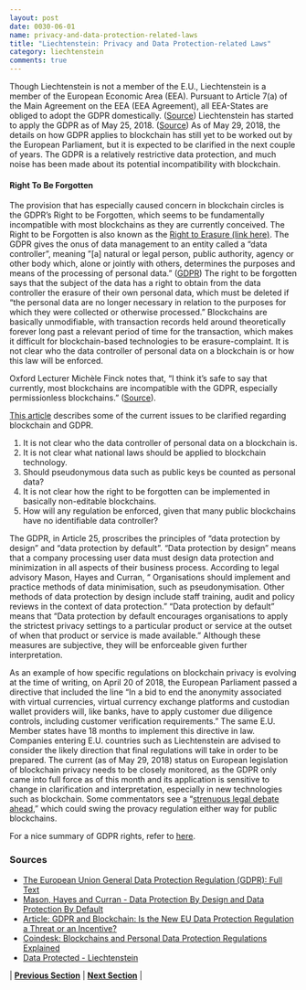 ```yaml
---
layout: post
date: 0030-06-01
name: privacy-and-data-protection-related-laws
title: "Liechtenstein: Privacy and Data Protection-related Laws"
category: liechtenstein
comments: true
---
```


Though Liechtenstein is not a member of the E.U., Liechtenstein is a member of the European Economic Area (EEA). Pursuant to Article 7(a) of the Main Agreement on the EEA (EEA Agreement), all EEA-States are obliged to adopt the GDPR domestically. ([Source](https://planit.legal/blog/en/the-applicability-of-the-gdpr-within-the-eea/)) Liechtenstein has started to apply the GDPR as of May 25, 2018. ([Source](https://www.linklaters.com/en-us/insights/data-protected/data-protected---liechtenstein)) As of May 29, 2018, the details on how GDPR applies to blockchain has still yet to be worked out by the European Parliament, but it is expected to be clarified in the next couple of years. The GDPR is a relatively restrictive data protection, and much noise has been made about its potential incompatibility with blockchain. 

#### Right To Be Forgotten
The provision that has especially caused concern in blockchain circles is the GDPR’s Right to be Forgotten, which seems to be fundamentally incompatible with most blockchains as they are currently conceived. The Right to be Forgotten is also known as the [Right to Erasure (link here)](https://gdpr-info.eu/art-17-gdpr/). The GDPR  gives the onus of data management to an entity called a “data controller”, meaning ”[a] natural or legal person, public authority, agency or other body which, alone or jointly with others, determines the purposes and means of the processing of personal data.” ([GDPR](https://gdpr-info.eu/art-4-gdpr/)) The right to be forgotten says that the subject of the data has a right to obtain from the data controller the erasure of their own personal data, which must be deleted if “the personal data are no longer necessary in relation to the purposes for which they were collected or otherwise processed.” Blockchains are basically unmodifiable, with transaction records held around theoretically forever long past a relevant period of time for the transaction, which makes it difficult for blockchain-based technologies to be erasure-complaint. It is not clear who the data controller of personal data on a blockchain is or how this law will be enforced.

Oxford Lecturer Michèle Finck notes that, “I think it’s safe to say that currently, most blockchains are incompatible with the GDPR, especially permissionless blockchains.” ([Source](https://www.newsbtc.com/2018/04/06/what-does-the-eus-gdpr-mean-for-blockchain/)). 

[This article](https://www.coindesk.com/blockchains-personal-data-protection-regulations-explained/) describes some of the current issues to be clarified regarding blockchain and GDPR.
1. It is not clear who the data controller of personal data on a blockchain is.
1. It is not clear what national laws should be applied to blockchain technology.
1. Should pseudonymous data such as public keys be counted as personal data?
1. It is not clear how the right to be forgotten can be implemented in basically non-editable blockchains.
1. How will any regulation be enforced, given that many public blockchains have no identifiable data controller?

The GDPR, in Article 25, proscribes the principles of “data protection by design” and “data protection by default”. “Data protection by design” means that a company processing user data must design data protection and minimization in all aspects of their business process. According to legal advisory Mason, Hayes and Curran, “ Organisations should implement and practice methods of data minimisation, such as pseudonymisation. Other methods of data protection by design include staff training, audit and policy reviews in the context of data protection.” “Data protection by default” means that “Data protection by default encourages organisations to apply the strictest privacy settings to a particular product or service at the outset of when that product or service is made available.” Although these measures are subjective, they will be enforceable given further interpretation.

As an example of how specific regulations on blockchain privacy is evolving at the time of writing, on April 20 of 2018, the European Parliament passed a directive that included the line “In a bid to end the anonymity associated with virtual currencies, virtual currency exchange platforms and custodian wallet providers will, like banks, have to apply customer due diligence controls, including customer verification requirements.” The same E.U. Member states have 18 months to implement this directive in law. Companies entering E.U. countries such as Liechtenstein are advised to consider the likely direction that final regulations will take in order to be prepared. The current (as of May 29, 2018) status on European legislation of blockchain privacy needs to be closely monitored, as the GDPR only came into full force as of this month and its application is sensitive to change in clarification and interpretation, especially in new technologies such as blockchain. Some commentators see a “[strenuous legal debate ahead](https://cointelegraph.com/news/gdpr-and-blockchain-is-the-new-eu-data-protection-regulation-a-threat-or-an-incentive),” which could swing the provacy regulation either way for public blockchains.

For a nice summary of GDPR rights, refer to [here](https://www.linklaters.com/en-us/insights/data-protected/data-protected---liechtenstein).

### Sources
* [The European Union General Data Protection Regulation (GDPR): Full Text](https://gdpr-info.eu/)
* [Mason, Hayes and Curran - Data Protection By Design and Data Protection By Default](https://www.mhc.ie/latest/blog/edps-opinion-data-protection-by-design-and-default)
* [Article: GDPR and Blockchain: Is the New EU Data Protection Regulation a Threat or an Incentive?](https://cointelegraph.com/news/gdpr-and-blockchain-is-the-new-eu-data-protection-regulation-a-threat-or-an-incentive)
* [Coindesk: Blockchains and Personal Data Protection Regulations Explained](https://www.coindesk.com/blockchains-personal-data-protection-regulations-explained/)
* [Data Protected - Liechtenstein](https://www.linklaters.com/en-us/insights/data-protected/data-protected---liechtenstein)


| **[Previous Section](https://neo-project.github.io/global-blockchain-compliance-hub//liechtenstein/liechtenstein-securities-related-laws.html)** | **[Next Section](https://neo-project.github.io/global-blockchain-compliance-hub//liechtenstein/liechtenstein-final-liability.html)** |
